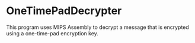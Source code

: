 # OneTimePadDecrypter
This program uses MIPS Assembly to decrypt a message that is encrypted using a one-time-pad encryption key. 
